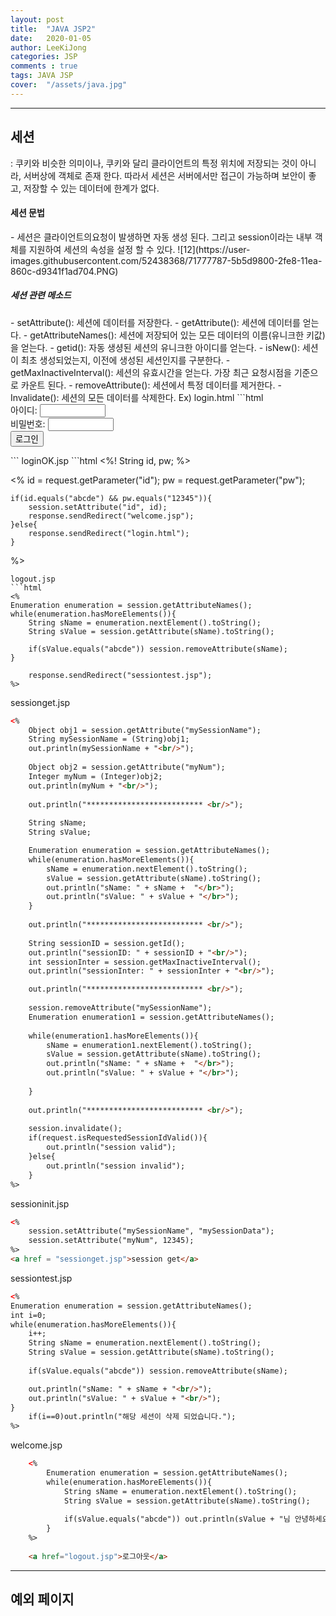 ```yaml
---
layout: post
title:  "JAVA JSP2"
date:   2020-01-05
author: LeeKiJong
categories: JSP
comments : true
tags: JAVA JSP
cover:  "/assets/java.jpg"
---
```



<hr>
<h2>세션</h2>
: 쿠키와 비슷한 의미이나, 쿠키와 달리 클라이언트의 특정 위치에 저장되는 것이 아니라, 서버상에 객체로 존재 한다.  
따라서 세션은 서버에서만 접근이 가능하며 보안이 좋고, 저장할 수 있는 데이터에 한계가 없다.

<h4>세션 문법</h4>
- 세션은 클라이언트의요청이 발생하면 자동 생성 된다. 그리고 session이라는 내부 객체를 지원하여 세션의 속성을 설정 할 수 있다.  
![12](https://user-images.githubusercontent.com/52438368/71777787-5b5d9800-2fe8-11ea-860c-d9341f1ad704.PNG)
<h5>세션 관련 메소드</h5>
- setAttribute(): 세션에 데이터를 저장한다.
- getAttribute(): 세션에 데이터를 얻는다.
- getAttributeNames(): 세션에 저장되어 있는 모든 데이터의 이름(유니크한 키값)을 얻는다.
- getid(): 자동 생셩된 세션의 유니크한 아이디를 얻는다.
- isNew(): 세션이 최초 생성되었는지, 이전에 생성된 세션인지를 구분한다.
- getMaxInactiveInterval(): 세션의 유효시간을 얻는다. 가장 최근 요청시점을 기준으로 카운트 된다.
- removeAttribute(): 세션에서 특정 데이터를 제거한다.
- Invalidate(): 세션의 모든 데이터를 삭제한다.
Ex)  
login.html
```html
<form  action = "loginOK.jsp" method = "post">
	아이디: <input type = "text" name = "id" size ="10"><br/> 
	비밀번호: <input type = "password" name ="pw" size = "10"> <br/>
	<input type = "submit" value ="로그인">
	</form>
```
loginOK.jsp
```html
<%!
	String id, pw;
%>

<%
	id = request.getParameter("id");
	pw = request.getParameter("pw");
	
	if(id.equals("abcde") && pw.equals("12345")){
		session.setAttribute("id", id);
		response.sendRedirect("welcome.jsp");
	}else{
		response.sendRedirect("login.html");
	}

%>
```
logout.jsp
```html
<% 
Enumeration enumeration = session.getAttributeNames();
while(enumeration.hasMoreElements()){
	String sName = enumeration.nextElement().toString();
	String sValue = session.getAttribute(sName).toString();
	
	if(sValue.equals("abcde")) session.removeAttribute(sName);
}
		
	response.sendRedirect("sessiontest.jsp");
%>
```
sessionget.jsp
```html
<%
	Object obj1 = session.getAttribute("mySessionName");
	String mySessionName = (String)obj1;
	out.println(mySessionName + "<br/>");
	
	Object obj2 = session.getAttribute("myNum");
	Integer myNum = (Integer)obj2;
	out.println(myNum + "<br/>");
	
	out.println("************************** <br/>");
	
	String sName;
	String sValue;

	Enumeration enumeration = session.getAttributeNames();
	while(enumeration.hasMoreElements()){
		sName = enumeration.nextElement().toString();
		sValue = session.getAttribute(sName).toString();
		out.println("sName: " + sName +  "</br>");
		out.println("sValue: " + sValue + "</br>");
	}
	
	out.println("************************** <br/>");
	
	String sessionID = session.getId();
	out.println("sessionID: " + sessionID + "<br/>");
	int sessionInter = session.getMaxInactiveInterval();
	out.println("sessionInter: " + sessionInter + "<br/>");

	out.println("************************** <br/>");
	
	session.removeAttribute("mySessionName");
	Enumeration enumeration1 = session.getAttributeNames();
	
	while(enumeration1.hasMoreElements()){
		sName = enumeration1.nextElement().toString();
		sValue = session.getAttribute(sName).toString();
		out.println("sName: " + sName +  "</br>");
		out.println("sValue: " + sValue + "</br>");
	
	}
	
	out.println("************************** <br/>");
	
	session.invalidate();
	if(request.isRequestedSessionIdValid()){
		out.println("session valid");
	}else{
		out.println("session invalid");
	}
%>
```
sessioninit.jsp
```html
<%
	session.setAttribute("mySessionName", "mySessionData");
	session.setAttribute("myNum", 12345);
%>
<a href = "sessionget.jsp">session get</a>
```
sessiontest.jsp
```html
<%
Enumeration enumeration = session.getAttributeNames();
int i=0;
while(enumeration.hasMoreElements()){
	i++;
	String sName = enumeration.nextElement().toString();
	String sValue = session.getAttribute(sName).toString();
	
	if(sValue.equals("abcde")) session.removeAttribute(sName);

	out.println("sName: " + sName + "<br/>");
	out.println("sValue: " + sValue + "<br/>");
}
	if(i==0)out.println("해당 세션이 삭제 되었습니다.");
%>
```
welcome.jsp
```html
	<%
		Enumeration enumeration = session.getAttributeNames();
		while(enumeration.hasMoreElements()){
			String sName = enumeration.nextElement().toString();
			String sValue = session.getAttribute(sName).toString();
			
			if(sValue.equals("abcde")) out.println(sValue + "님 안녕하세요" + "<br/>");
		}
	%>
	
	<a href="logout.jsp">로그아웃</a>
```

<hr>
<h2>예외 페이지</h2>

